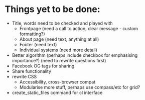 # Things yet to be done:

- Title, words need to be checked and played with
    + Frontpage (need a call to action, clear message - custom formatting?)
    + About page (need text, anything at all)
    + Footer (need text)
    + Individual systems (need more detail)
- Better algorithm (perhaps include checkbox for emphasising importance?) (need to rewrite questions first)
- Facebook OG tags for sharing
- Share functionality
- rewrite CSS
    + Accessibility, cross-browser compat
    + Modularise more stuff, perhaps use compass/etc for grid?
- create_static_files command for cl interface
